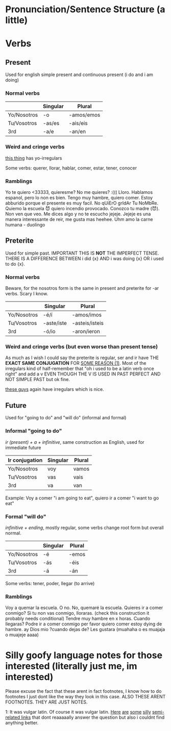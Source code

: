 # Pronunciation/Sentence Structure (a little)

# Verbs

## Present
Used for english simple present and continuous present (i do and i am doing)

### Normal verbs

|             | Singular | Plural    |
|-------------|----------|-----------|
| Yo/Nosotros | -o       | -amos/emos|
| Tu/Vosotros | -as/es   | -ais/eis  |
| 3rd         | -a/e     | -an/en    |

### Weird and cringe verbs

[this thing](https://www.cliffsnotes.com/study-guides/spanish/spanish-ii/the-present-tense-indicative/yo-irregulars) has yo-irregulars

Some verbs: querer, llorar, hablar, comer, estar, tener, conocer

### Ramblings
Yo te quiero <33333, quieresme? No me quieres? :((( Lloro. Hablamos espanol, pero lo non es bien. Tengo muy hambre, quiero comer. Estoy abburido porque el presente es muy facil. No qUiErO grIdAr Tu NoMbRe. Quiemo la escuela 😈 quiero incendio provocado. Conozco tu madre (😈). Non ven que veo. Me dices algo y no te escucho jejeje. Jejeje es una manera interessante de reir, me gusta mas heehee. Uhm amo la carne humana - duolingo

## Preterite
Used for simple past. IMPORTANT THIS IS **NOT** THE IMPERFECT TENSE. THERE IS A DIFFERENCE BETWEEN i did {x} AND i was doing {x} OR i used to do {x}. 

### Normal verbs
Beware, for the nosotros form is the same in present and preterite for -ar verbs. Scary I know.

|             | Singular  | Plural        |
|-------------|-----------|---------------|
| Yo/Nosotros | -é/í      | -amos/imos    |
| Tu/Vosotros | -aste/iste| -asteis/isteis|
| 3rd         | -ó/io     | -aron/ieron   |

### Weird and cringe verbs (but even worse than present tense)
As much as I wish I could say the preterite is regular, ser and ir have THE **EXACT SAME CONJUGATION** FOR [SOME REASON (1)](https://github.com/ablativusinstrumentis/languages-in-markdown/blob/main/espa%C3%B1ol.md#silly-goofy-language-notes-for-those-interested-literally-just-me-im-interested). Most of the irregulars kind of half-remember that "oh i used to be a latin verb once right" and add a v EVEN THOUGH THE V IS USED IN PAST PERFECT AND NOT SIMPLE PAST but ok fine.

[these guys](https://www.cliffsnotes.com/study-guides/spanish/spanish-i/the-preterite-tense/irregulars-in-the-preterite-tense) again have irregulars which is nice.

## Future
Used for "going to do" and "will do" (informal and formal)

### Informal "going to do"
*ir (present) + a + infinitive*, same construction as English, used for immediate future

|Ir conjugation| Singular | Plural    |
|--------------|----------|-----------|
| Yo/Nosotros  | voy      | vamos     |
| Tu/Vosotros  | vas      | vais      |
| 3rd          | va       | van       |

Example: Voy a comer "i am going to eat", quiero ir a comer "i want to go eat"

### Formal "will do"
*infinitive + ending*, mostly regular, some verbs change root form but overall normal.

|             | Singular | Plural    |
|-------------|----------|-----------|
| Yo/Nosotros | -é       | -emos     |
| Tu/Vosotros | -ás      | -éis      |
| 3rd         | -á       | 	-án      |

Some verbs: tener, poder, llegar (to arrive)

### Ramblings
Voy a quemar la escuela. O no. No, quemaré la escuela. Quieres ir a comer conmigo? Si tu non vas conmigo, lloraras. (check this construction it probably needs conditional) Tendre muy hambre en x horas. Cuando llegaras? Podre ir a comer conmigo per favor quiero comer estoy dying de hambre. ay Dios mio ?cuando dejas de? Les gustara (muahaha o es muajaja o muajeje aaaa)


# Silly goofy language notes for those interested (literally just me, im interested)
Please excuse the fact that these arent in fact footnotes, I know how to do footnotes I just dont like the way they look in this case. ALSO THESE ARENT FOOTNOTES. THEY ARE JUST NOTES.

1: It was vulgar latin. Of course it was vulgar latin. [Here](http://spanishlinguist.us/2017/02/why-ser-and-ir-are-so-irregular/) [are](https://en.wiktionary.org/wiki/ir#Spanish) [some](https://en.wiktionary.org/wiki/ser#Spanish) [silly](https://qr.ae/psPVuu) [semi-related links](https://forum.wordreference.com/threads/ser-ir-preterite.512174/post-2902468) that dont reaaaaally answer the question but also i couldnt find anything better.
